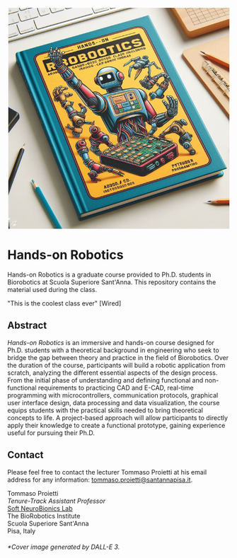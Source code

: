 <p align="center">
    <img src="cover.png" alt="HoR_Cover" width="500">   
</p>

# Hands-on Robotics
Hands-on Robotics is a graduate course provided to Ph.D. students in Biorobotics at Scuola Superiore Sant'Anna. This repository contains the material used during the class.

"This is the coolest class ever" [Wired]

## Abstract
_Hands-on Robotics_ is an immersive and hands-on course designed for Ph.D. students with a theoretical background in engineering who seek to bridge the gap between theory and practice in the field of Biorobotics. Over the duration of the course, participants will build a robotic application from scratch, analyzing the different essential aspects of the design process. From the initial phase of understanding and defining functional and non-functional requirements to practicing CAD and E-CAD, real-time programming with microcontrollers, communication protocols, graphical user interface design, data processing and data visualization, the course equips students with the practical skills needed to bring theoretical concepts to life. A project-based approach will allow participants to directly apply their knowledge to create a functional prototype, gaining experience useful for pursuing their Ph.D. 

## Contact
Please feel free to contact the lecturer Tommaso Proietti at his email address for any information: [tommaso.proietti@santannapisa.it](tommaso.proietti@santannapisa.it).

Tommaso Proietti\
*Tenure-Track Assistant Professor*\
[Soft NeuroBionics Lab](https://www.santannapisa.it/en/institute/biorobotics/soft-neurobionics-lab)\
The BioRobotics Institute\
Scuola Superiore Sant'Anna\
Pisa, Italy

###### **Cover image generated by DALL-E 3.*
